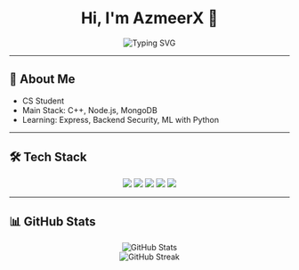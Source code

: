 <h1 align="center">Hi, I'm AzmeerX 👋</h1>

<p align="center">
  <img src="https://readme-typing-svg.demolab.com?font=Fira+Code&size=24&pause=1000&center=true&vCenter=true&width=435&lines=Full-stack+Developer;Backend+Enthusiast;C%2B%2B+Addict;Node.js+Fanboy;Dark+Humor" alt="Typing SVG" />
</p>

---

## 🚀 About Me
- CS Student 
- Main Stack: C++, Node.js, MongoDB
- Learning: Express, Backend Security, ML with Python

---

## 🛠️ Tech Stack
<p align="center">
  <img src="https://img.shields.io/badge/C%2B%2B-00599C?style=for-the-badge&logo=cplusplus&logoColor=white"/>
  <img src="https://img.shields.io/badge/Python-3776AB?style=for-the-badge&logo=python&logoColor=white"/>
  <img src="https://img.shields.io/badge/JavaScript-F7DF1E?style=for-the-badge&logo=javascript&logoColor=black"/>
  <img src="https://img.shields.io/badge/Node.js-43853D?style=for-the-badge&logo=node.js&logoColor=white"/>
  <img src="https://img.shields.io/badge/MongoDB-4EA94B?style=for-the-badge&logo=mongodb&logoColor=white"/>
</p>

---

## 📊 GitHub Stats
<p align="center">
  <img src="https://github-readme-stats.vercel.app/api?username=YourUsername&show_icons=true&theme=radical" alt="GitHub Stats"/>
  <br/>
  <img src="https://github-readme-streak-stats.herokuapp.com?user=YourUsername&theme=radical&hide_border=true" alt="GitHub Streak"/>
</p>
